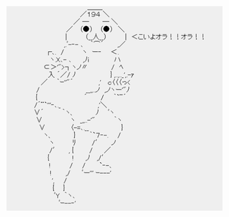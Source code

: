 ![img](https://raw.githubusercontent.com/znnnfff/ymavi/master/0e810055b319ebc485240b528026cffc1c1716c8.jpg)
